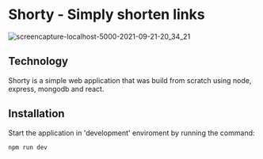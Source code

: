 # Shorty - Simply shorten links

![screencapture-localhost-5000-2021-09-21-20_34_21](https://user-images.githubusercontent.com/90503305/134224036-abe7a5be-b476-4754-901b-afbee9b3fb9c.jpg)

## Technology

Shorty is a simple web application that was build from scratch using node, express, mongodb and react.

## Installation

Start the application in 'development' enviroment by running the command:

`npm run dev`

